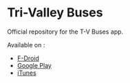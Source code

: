 # Tri-Valley Buses
Official repository for the T-V Buses app.

Available on :
* [F-Droid](https://f-droid.org/packages/io.github.whirish.tvbuses/)
* [Google Play](https://play.google.com/store/apps/details?id=io.github.whirish.tvbuses)
* [iTunes](https://itunes.apple.com/us/app/tri-valley-buses/id1170973143) 
